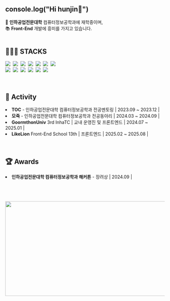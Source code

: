 <h2>console.log("Hi hunjin👋")</h2>

<div align="left">
    🏫 <strong>인하공업전문대학</strong> 컴퓨터정보공학과에 재학중이며,<br>
    📚 <strong>Front-End</strong> 개발에 흥미를 가지고 있습니다.
</div>
</br>
<div align=left>
	<h2>👨🏻‍💻 STACKS </h2>
</div>
<div align="left">
	<img src="https://img.shields.io/badge/react-20232a.svg?style=for-the-badge&logo=react&logoColor=61DAFB" />&nbsp
  	<img src="https://img.shields.io/badge/javascript-F7DF1E.svg?style=for-the-badge&logo=javascript&logoColor=20232a" />&nbsp
  	<img src="https://img.shields.io/badge/html5-E34F26.svg?style=for-the-badge&logo=html5&logoColor=white" />&nbsp
	<img src="https://img.shields.io/badge/css3-1572B6.svg?style=for-the-badge&logo=css3&logoColor=white" />&nbsp
	<img src="https://img.shields.io/badge/tailwindcss-1daabb.svg?style=for-the-badge&logo=tailwind-css&logoColor=white" />&nbsp
 	<img src="https://img.shields.io/badge/Node.js-5FA04E.svg?style=for-the-badge&logo=nodedotjs&logoColor=white" />&nbsp
	<img src="https://img.shields.io/badge/MongoDB-47A248.svg?style=for-the-badge&logo=MongoDB&logoColor=white" />&nbsp
	</br>
 	<img src="https://img.shields.io/badge/git-F05033.svg?style=for-the-badge&logo=git&logoColor=white" />&nbsp
  	<img src="https://img.shields.io/badge/github-181717.svg?style=for-the-badge&logo=github&logoColor=white" />&nbsp
	<img src="https://img.shields.io/badge/Postman-FF6C37.svg?style=for-the-badge&logo=Postman&logoColor=white" />&nbsp
	<img src="https://img.shields.io/badge/VSCode-3E8DCC.svg?style=for-the-badge&logo=visual-studio-code&logoColor=22ABF3" />&nbsp
  	<img src="https://img.shields.io/badge/Notion-F3F3F3.svg?style=for-the-badge&logo=notion&logoColor=black" />&nbsp
	<img src="https://img.shields.io/badge/figma-F24E1E.svg?style=for-the-badge&logo=figma&logoColor=white" />&nbsp

</div>
</div>
</br></br>
<div align=left>
	<h2>👥 Activity</h2>
</div>
<div align=left>
	<li><strong>TOC</strong> - 인하공업전문대학 컴퓨터정보공학과 전공멘토링 | 2023.09 ~ 2023.12 | </li>
	<li><strong>모죽</strong> - 인하공업전문대학 컴퓨터정보공학과 전공동아리 | 2024.03 ~ 2024.09 | </li>
	<li><strong>GoormthonUniv</strong> 3rd InhaTC | 교내 운영진 및 프론트엔드 | 2024.07 ~ 2025.01 |</li>
	<li><strong>LikeLion</strong> Front-End School 13th | 프론트엔드 | 2025.02 ~ 2025.08 |</li>
</div>
</br></br>
<div align=left>
	<h2>🏆 Awards</h2>
</div>
<div align=left>
	<li><strong>인하공업전문대학 컴퓨터정보공학과 해커톤</strong> - 장려상  | 2024.09 | </li>
</div>
</br></br></br></br>

<a href="https://www.gitanimals.org/en_US?utm_medium=image&utm_source=huniversal&utm_content=farm">
<img
  src="https://render.gitanimals.org/farms/huniversal"
  width="600"
  height="300"
/>
</a>



 


